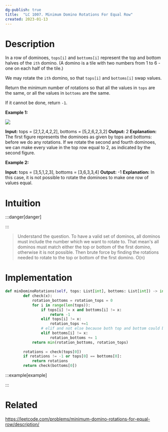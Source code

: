 ```yaml
---
dg-publish: true
title:  "LC 1007. Minimum Domino Rotations For Equal Row"
created: 2023-01-13
---
```



# Description
In a row of dominoes, `tops[i]` and `bottoms[i]` represent the top and bottom halves of the `ith` domino. (A domino is a tile with two numbers from 1 to 6 - one on each half of the tile.)

We may rotate the `ith` domino, so that `tops[i]` and `bottoms[i]` swap values.

Return the minimum number of rotations so that all the values in `tops` are the same, or all the values in `bottoms` are the same.

If it cannot be done, return `-1`.

**Example 1:**

![](https://assets.leetcode.com/uploads/2021/05/14/domino.png)

**Input:** tops = [2,1,2,4,2,2], bottoms = [5,2,6,2,3,2]
**Output:** 2
**Explanation:** 
The first figure represents the dominoes as given by tops and bottoms: before we do any rotations.
If we rotate the second and fourth dominoes, we can make every value in the top row equal to 2, as indicated by the second figure.

**Example 2:**

**Input:** tops = [3,5,1,2,3], bottoms = [3,6,3,3,4]
**Output:** -1
**Explanation:** 
In this case, it is not possible to rotate the dominoes to make one row of values equal.

# Intuition

:::danger[danger] 


:::
>Understand the question. To have a valid set of dominos, all dominos must include the number which we want to rotate to. That mean's all dominos must match either the top or bottom of the first domino, otherwise it is not possible. Then brute force by finding the rotations needed to rotate to the top or bottom of the first domino. O(n)

# Implementation
```python
def minDominoRotations(self, tops: List[int], bottoms: List[int]) -> int:
        def check(x):
            rotation_bottoms = rotation_tops = 0
            for i in range(len(tops)):
                if tops[i] != x and bottoms[i] != x:
                    return -1
                elif tops[i] != x:  
                    rotation_tops +=1
	            # elif and not else because both top and bottom could be x and therefore no rotation is needed
                elif bottoms[i] != x:
                    rotation_bottoms += 1
            return min(rotation_bottoms, rotation_tops)
        
        rotations = check(tops[0])
        if rotations != -1 or tops[0] == bottoms[0]:
            return rotations
        return check(bottoms[0]) 
```

:::example[example] 


:::


# Related
https://leetcode.com/problems/minimum-domino-rotations-for-equal-row/description/